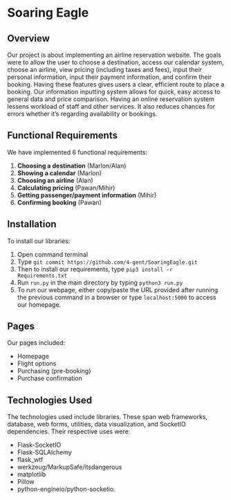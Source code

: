 # Soaring Eagle

## Overview

Our project is about implementing an airline reservation website. The goals were to allow the user to choose a destination, access our calendar system, choose an airline, view pricing (including taxes and fees), input their personal information, input their payment information, and confirm their booking. Having these features gives users a clear, efficient route to place a booking. Our information inputting system allows for quick, easy access to general data and price comparison. Having an online reservation system lessens workload of staff and other services. It also reduces chances for errors whether it’s regarding availability or bookings.

## Functional Requirements

We have implemented 6 functional requirements:

1. **Choosing a destination** (Marlon/Alan)
2. **Showing a calendar** (Marlon)
3. **Choosing an airline** (Alan)
4. **Calculating pricing** (Pawan/Mihir)
5. **Getting passenger/payment information** (Mihir)
6. **Confirming booking** (Pawan)

## Installation

To install our libraries:

1. Open command terminal
2. Type `git commit https://github.com/4-gent/SoaringEagle.git`
3. Then to install our requirements, type `pip3 install -r Requirements.txt`
4. Run `run.py` in the main directory by typing `python3 run.py`
5. To run our webpage, either copy/paste the URL provided after running the previous command in a browser or type `localhost:5000` to access our homepage.

## Pages

Our pages included:

- Homepage
- Flight options
- Purchasing (pre-booking)
- Purchase confirmation

## Technologies Used

The technologies used include libraries. These span web frameworks, database, web forms, utilities, data visualization, and SocketIO dependencies. Their respective uses were:

- Flask-SocketIO
- Flask-SQLAlchemy
- flask_wtf
- werkzeug/MarkupSafe/itsdangerous
- matplotlib
- Pillow
- python-engineio/python-socketio.
